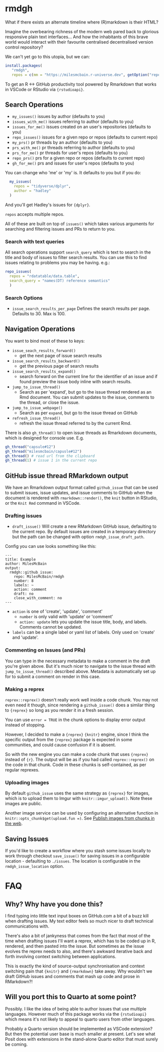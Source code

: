 
# rmdgh

What if there exists an alternate timeline where (R)markdown is their HTML? 

Imagine the overbearing richness of the modern web pared back to glorious
responsive plain text interfaces... And how the inhabitants of this brave world would
interact with their favourite centralised decentralised version control
repository?

We can't yet go to this utopia, but we can:

```r
install.packages(
   "rmdgh", 
   repos = c(mm = "https://milesmcbain.r-universe.dev", getOption("repos")))
```

To get an R <-> GitHub productivity tool powered by Rmarkdown that works in VSCode or RStudio via `{rstudioapi}`.

## Search Operations

- `my_issues()` issues by author (defaults to you)
- `issues_with_me()` issues referring to author (defaults to you)
- `issues_for_me()` issues created on an user's repositories (defaults to you)
- `repo_issues()` issues for a given repo or repos (defaults to current repo)
- `my_prs()` pr threads by an author (defaults to you)
- `prs_with_me()` pr threads referring to author (defaults to you)
- `prs_for_me()` pr threads for user's repos (defaults to you)
- `repo_prs()` prs for a given repo or repos (defaults to current repo)
- `gh_for_me()` prs and issues for user's repos (defaults to you)

You can change who 'me' or 'my' is. It defaults to you but if you do:

```r
  my_issues(
    repos = "tidyverse/dplyr",
    author = "hadley"
  )
```
And you'll get Hadley's issues for `{dplyr}`.

`repos` accepts multiple repos.

All of these are built on top of `issues()` which takes various arguments for
searching and filtering issues and PRs to return to you.

### Search with text queries

All search operations support `search_query` which is text to search in the title and body of issues to filter search results. You can use this to find issues relating to problems you may be having. e.g.:

```r
repo_issues(
  repos = "rdatatable/data.table", 
  search_query = "names(DT) reference semantics"
  )
```

### Search Options

- `issue_search_results_per_page` Defines the search results per page. Defaults to 30. Max is 100.

## Navigation Operations

You want to bind most of these to keys:

- `issue_seach_results_forward()`
  - get the next page of issue search results
- `issue_search_results_backward()`
  - get the previous page of search results
- `issue_search_results_expand()`
  - search forward on the current line for the identifier of an issue and if found preview the issue body inline with search results.
- `jump_to_issue_thread()` 
  - Search as per 'expand', but go to the issue thread rendered as an Rmd document. You can submit updates to the issue, comments to the thread, or close the issue.
- `jump_to_issue_webpage()` 
  - Search as per `expand`, but go to the issue thread on GitHub
- `refresh_issue_thread()`
  - refresh the issue thread referred to by the current Rmd.

There is also `gh_thread()` to open issue threads as Rmarkdown documents, which is designed for console use. E.g.

```r
gh_thread("capsule#12") 
gh_thread("milesmcbain/capusle#12")
gh_thread() # read url from the clipboard
gh_thread(1) # issue 1 in the current repo
```

## GitHub issue thread RMarkdown output

We have an Rmarkdown output format called `github_issue` that can be used to submit issues, issue updates, and issue comments to GitHub when the document is rendered with `rmarkdown::render()`, the `knit` button in RStudio, or the `Knit Rmd` command in VSCode.

### Drafting issues

  - `draft_issue()` Will create a new RMarkdown GitHub issue, defaulting to the current repo. By default issues are created in a temporary directory but the path can be changed with option `rmdgh_issue_draft_path`.
  
  Config you can use looks something like this:

```
---
title: Example
author: MilesMcBain
output:
  rmdgh::github_issue:
    repo: MilesMcBain/rmdgh
    number: 8
    labels: ~
    action: comment
    draft: no
    close_with_comment: no
---
```

  - `action` is one of 'create', 'update', 'comment'
    - `number` is only valid with 'update' or 'comment'
    - `action: update` lets you update the issue title, body, and labels. Comments cannot be updated.
  - `labels` can be a single label or yaml list of labels. Only used on 'create' and 'update'.

### Commenting on Issues (and PRs)

You can type in the necessary metadata to make a comment in the draft you're given above. But it's much nicer to navigate to the issue thread with `jump_to_issue_thread()` described above. Metadata is automatically set up for to submit a comment on render in this case.

### Making a reprex

`reprex::reprex()` doesn't really work well inside a code chunk. You may not even need it though, since rendering a `github_issue()` does a similar thing to `{reprex}` so long as you render it in a fresh session. 

You can use `error = TRUE` in the chunk options to display error output instead of stopping.

However, I decided to make a `{reprex}` `{knitr}` engine, since I think the specific output from the `{reprex}` package is expected in some communities, and could cause confusion if it is absent.

So with the new engine you can make a code chunk that uses `{reprex}` instead of
`{r}`. The output will be as if you had called `reprex::reprex()` on the code in
that chunk. Code in these chunks is self-contained, as per regular reprexes.

### Uploading images

By default `github_issue` uses the same strategy as `{reprex}` for images, which is to upload them to Imgur with `knitr::imgur_upload()`. Note these images are public.

Another image service can be used by configuring an alternative function in `knitr::opts_chunk$get(upload.fun =)`. See [Publish images from chunks in the web](https://yihui.org/knitr/demo/upload/).


## Saving Issues

If you'd like to create a workflow where you stash some issues locally to work through checkout `save_issue()` for saving issues in a configurable location - defaulting to `./issues`. The location is configurable in the `rmdgh_issue_location` option.

# FAQ

## Why? Why have you done this?

I find typing into little text input boxes on GitHub.com a bit of a buzz kill
when drafting issues. My text editor feels so much nicer to draft technical
communications with.

There's also a bit of jankyness that comes from the fact that most of the time
when drafting issues I'll want a reprex, which has to be coded up in R, rendered, and then pasted into the issue. But sometimes as the issue evolves the
reprex needs to also, and there's awkward iterative back and forth involving context switching
between applications.

This is exactly the kind of source-output synchronisation and context switching pain that `{knitr}` and `{rmarkdown}` take away. Why wouldn't we draft GitHub issues and comments that mash up code and prose in RMarkdown?!

## Will you port this to Quarto at some point?

Possibly. I like the idea of being able to author issues that use multiple
languages. However much of this package works via the `{rstudioapi}` which means
it's not likely to appeal to quarto users from other languages.

Probably a Quarto version should be implemented as VSCode extension? But then
the potential user base is much smaller at present. Let's see what Posit does
with extensions in the stand-alone Quarto editor that must surely be coming.

